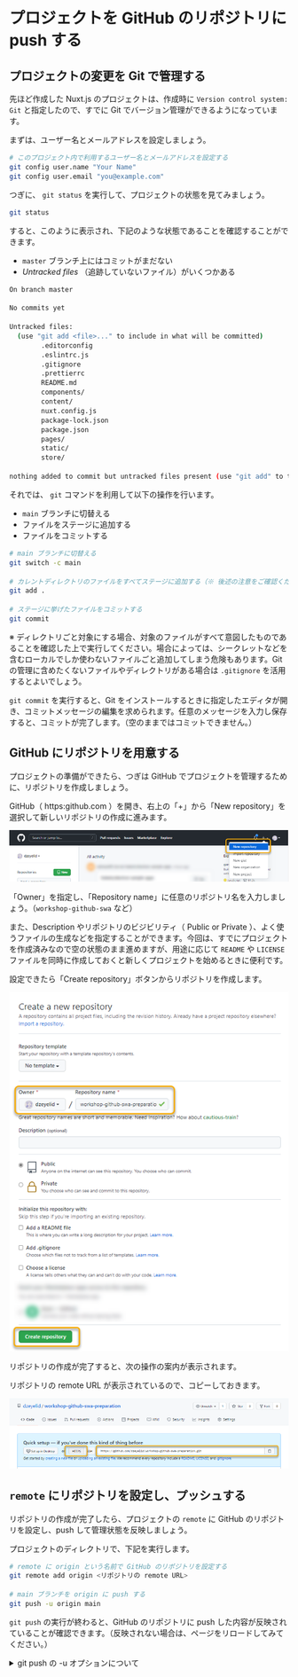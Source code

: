 # プロジェクトを GitHub のリポジトリに push する

## プロジェクトの変更を Git で管理する

先ほど作成した Nuxt.js のプロジェクトは、作成時に `Version control system: Git` と指定したので、すでに Git でバージョン管理ができるようになっています。

まずは、ユーザー名とメールアドレスを設定しましょう。

```sh
# このプロジェクト内で利用するユーザー名とメールアドレスを設定する
git config user.name "Your Name"
git config user.email "you@example.com"
```

つぎに、 `git status` を実行して、プロジェクトの状態を見てみましょう。

```sh
git status
```

すると、このように表示され、下記のような状態であることを確認することができます。

- `master` ブランチ上にはコミットがまだない
- _Untracked files_ （追跡していないファイル）がいくつかある

```sh
On branch master

No commits yet  

Untracked files:
  (use "git add <file>..." to include in what will be committed)
        .editorconfig
        .eslintrc.js
        .gitignore
        .prettierrc
        README.md
        components/
        content/
        nuxt.config.js
        package-lock.json
        package.json
        pages/
        static/
        store/

nothing added to commit but untracked files present (use "git add" to track)
```

それでは、 `git` コマンドを利用して以下の操作を行います。

- `main` ブランチに切替える
- ファイルをステージに追加する
- ファイルをコミットする

```sh
# main ブランチに切替える
git switch -c main

# カレントディレクトリのファイルをすべてステージに追加する（※ 後述の注意をご確認ください。）
git add .

# ステージに挙げたファイルをコミットする
git commit
```

※ ディレクトリごと対象にする場合、対象のファイルがすべて意図したものであることを確認した上で実行してください。場合によっては、シークレットなどを含むローカルでしか使わないファイルごと追加してしまう危険もあります。Gitの管理に含めたくないファイルやディレクトリがある場合は `.gitignore` を活用するとよいでしょう。

`git commit` を実行すると、Git をインストールするときに指定したエディタが開き、コミットメッセージの編集を求められます。任意のメッセージを入力し保存すると、コミットが完了します。（空のままではコミットできません。）

## GitHub にリポジトリを用意する

プロジェクトの準備ができたら、つぎは GitHub でプロジェクトを管理するために、リポジトリを作成しましょう。

GitHub（ https:github.com ）を開き、右上の「+」から「New repository」を選択して新しいリポジトリの作成に進みます。

![github.com で「New repository」を選択する](./images/github_create-new-repository_001.png)

「Owner」を指定し、「Repository name」に任意のリポジトリ名を入力しましょう。（`workshop-github-swa` など）

また、Description やリポジトリのビジビリティ（ Public or Private ）、よく使うファイルの生成などを指定することができます。今回は、すでにプロジェクトを作成済みなので空の状態のまま進めますが、用途に応じて `README` や `LICENSE` ファイルを同時に作成しておくと新しくプロジェクトを始めるときに便利です。

設定できたら「Create repository」ボタンからリポジトリを作成します。

![リポジトリの情報を入力し、「Create repository」ボタンから作成する](./images/github_create-new-repository_002.png)

リポジトリの作成が完了すると、次の操作の案内が表示されます。

リポジトリの remote URL が表示されているので、コピーしておきます。

![リポジトリの remote URL をコピーする](./images/github_copy-repository-url.png)

## `remote` にリポジトリを設定し、プッシュする

リポジトリの作成が完了したら、プロジェクトの `remote` に GitHub のリポジトリを設定し、push して管理状態を反映しましょう。

プロジェクトのディレクトリで、下記を実行します。

```sh
# remote に origin という名前で GitHub のリポジトリを設定する
git remote add origin <リポジトリの remote URL>

# main ブランチを origin に push する
git push -u origin main
```

`git push` の実行が終わると、GitHub のリポジトリに push した内容が反映されていることが確認できます。（反映されない場合は、ページをリロードしてみてください。）

<details>
<summary>git push の -u オプションについて</summary>
<br/>

`git push` の `-u` （`--set-upstream`）オプションは、これから push するブランチを、`remote` の同名ブランチと同期させるための設定です。

</details>